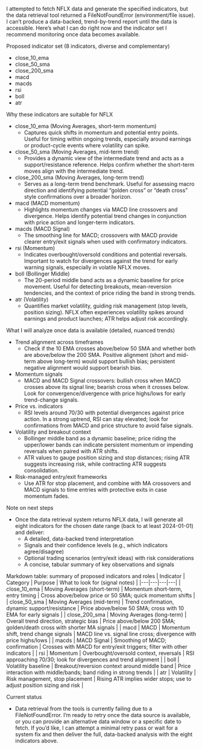 I attempted to fetch NFLX data and generate the specified indicators, but the data retrieval tool returned a FileNotFoundError (environment/file issue). I can’t produce a data-backed, trend-by-trend report until the data is accessible. Here’s what I can do right now and the indicator set I recommend monitoring once data becomes available.

Proposed indicator set (8 indicators, diverse and complementary)
- close_10_ema
- close_50_sma
- close_200_sma
- macd
- macds
- rsi
- boll
- atr

Why these indicators are suitable for NFLX
- close_10_ema (Moving Averages, short-term momentum)
  - Captures quick shifts in momentum and potential entry points. Useful for timing within ongoing trends, especially around earnings or product-cycle events where volatility can spike.
- close_50_sma (Moving Averages, mid-term trend)
  - Provides a dynamic view of the intermediate trend and acts as a support/resistance reference. Helps confirm whether the short-term moves align with the intermediate trend.
- close_200_sma (Moving Averages, long-term trend)
  - Serves as a long-term trend benchmark. Useful for assessing macro direction and identifying potential “golden cross” or “death cross” style confirmations over a broader horizon.
- macd (MACD momentum)
  - Highlights momentum changes via MACD line crossovers and divergence. Helps identify potential trend changes in conjunction with price action and longer-term indicators.
- macds (MACD Signal)
  - The smoothing line for MACD; crossovers with MACD provide clearer entry/exit signals when used with confirmatory indicators.
- rsi (Momentum)
  - Indicates overbought/oversold conditions and potential reversals. Important to watch for divergences against the trend for early warning signals, especially in volatile NFLX moves.
- boll (Bollinger Middle)
  - The 20-period middle band acts as a dynamic baseline for price movement. Useful for detecting breakouts, mean-reversion tendencies, and the context of price riding the band in strong trends.
- atr (Volatility)
  - Quantifies market volatility, guiding risk management (stop levels, position sizing). NFLX often experiences volatility spikes around earnings and product launches; ATR helps adjust risk accordingly.

What I will analyze once data is available (detailed, nuanced trends)
- Trend alignment across timeframes
  - Check if the 10 EMA crosses above/below 50 SMA and whether both are above/below the 200 SMA. Positive alignment (short and mid-term above long-term) would support bullish bias; persistent negative alignment would support bearish bias.
- Momentum signals
  - MACD and MACD Signal crossovers: bullish cross when MACD crosses above its signal line; bearish cross when it crosses below. Look for convergence/divergence with price highs/lows for early trend-change signals.
- Price vs. indicators
  - RSI levels around 70/30 with potential divergences against price action. In a strong uptrend, RSI can stay elevated; look for confirmations from MACD and price structure to avoid false signals.
- Volatility and breakout context
  - Bollinger middle band as a dynamic baseline; price riding the upper/lower bands can indicate persistent momentum or impending reversals when paired with ATR shifts.
  - ATR values to gauge position sizing and stop distances; rising ATR suggests increasing risk, while contracting ATR suggests consolidation.
- Risk-managed entry/exit frameworks
  - Use ATR for stop placement, and combine with MA crossovers and MACD signals to time entries with protective exits in case momentum fades.

Note on next steps
- Once the data retrieval system returns NFLX data, I will generate all eight indicators for the chosen date range (back to at least 2024-01-01) and deliver:
  - A detailed, data-backed trend interpretation
  - Signals and their confidence levels (e.g., which indicators agree/disagree)
  - Optional trading scenarios (entry/exit ideas) with risk considerations
  - A concise, tabular summary of key observations and signals

Markdown table: summary of proposed indicators and roles
| Indicator | Category | Purpose | What to look for (signal notes) |
|---|---|---|---|
| close_10_ema | Moving Averages (short-term) | Momentum short-term, entry timing | Cross above/below price or 50 SMA; quick momentum shifts |
| close_50_sma | Moving Averages (mid-term) | Trend confirmation, dynamic support/resistance | Price above/below 50 SMA; cross with 10 EMA for early signals |
| close_200_sma | Moving Averages (long-term) | Overall trend direction, strategic bias | Price above/below 200 SMA; golden/death cross with shorter MA signals |
| macd | MACD | Momentum shift, trend change signals | MACD line vs. signal line cross; divergence with price highs/lows |
| macds | MACD Signal | Smoothing of MACD; confirmation | Crosses with MACD for entry/exit triggers; filter with other indicators |
| rsi | Momentum | Overbought/oversold context, reversals | RSI approaching 70/30; look for divergences and trend alignment |
| boll | Volatility baseline | Breakout/reversion context around middle band | Price interaction with middle/bands; band riding in strong trends |
| atr | Volatility | Risk management, stop placement | Rising ATR implies wider stops; use to adjust position sizing and risk |

Current status
- Data retrieval from the tools is currently failing due to a FileNotFoundError. I’m ready to retry once the data source is available, or you can provide an alternative data window or a specific date to fetch. If you’d like, I can attempt a minimal retry pass or wait for a system fix and then deliver the full, data-backed analysis with the eight indicators above.